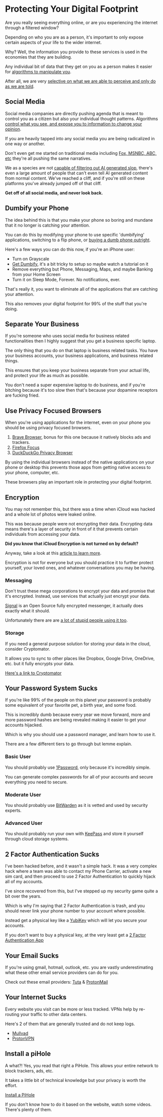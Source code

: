 # Protecting Your Digital Footprint

Are you really seeing everything online, or are you experiencing the internet through a filtered window?

Depending on who you are as a person, it's important to only expose certain aspects of your life to the wider internet.

Why? Well, the information you provide to these services is used in the economies that they are building.

Any individual bit of data that they get on you as a person makes it easier for [algorithms to manipulate you](https://en.wikipedia.org/wiki/Alt-right_pipeline).

After all, we are very [selective on what we are able to perceive and only do as we are told](https://osheenjain.medium.com/science-of-selective-attention-how-we-filter-information-and-why-it-matters-644582c9e844).

## Social Media

Social media companies are directly pushing agenda that is meant to control you as a citizen but also your individual thought patterns. Algorithms [control what you see, and expose you to information to change your opinion](https://www.reddit.com/r/TikTokCringe/comments/1d14916/apparently_different_comments_show_up_on_videos/).

If you are heavily tapped into any social media you are being radicalized in one way or another.

Don't even get me started on traditional media including [Fox, MSNBC, ABC, etc](https://www.youtube.com/watch?v=_fHfgU8oMSo) they're all pushing the same narratives.

We as a species are not [capable of filtering out AI generated slop](https://www.npr.org/2024/05/14/1251072726/ai-spam-images-facebook-linkedin-threads-meta), there's even a large amount of people that can't even tell AI generated content from normal content. We've reached a cliff, and if you're still on these platforms you've already jumped off of that cliff.

**Get off of all social media, and never look back.**

## Dumbify your Phone

The idea behind this is that you make your phone so boring and mundane that it no longer is catching your attention.

You can do this by modifying your phone to use specific 'dumbifying' applications, switching to a flip phone, or [buying a dumb phone outright](https://www.thelightphone.com/lightiii?ref=mgywzdc&tm_page=best-dumbphones).

Here's a few ways you can do this now, if you're an iPhone user:

- Turn on Grayscale
- [Get Dumbify](https://dumbifyapp.com/), it's a bit tricky to setup so maybe watch a tutorial on it
- Remove everything but Phone, Messaging, Maps, and maybe Banking from your Home Screen
- Turn it on Sleep Mode, Forever. No notifications, ever.

That's really it, you want to eliminate all of the applications that are catching your attention.

This also removes your digital footprint for 99% of the stuff that you're doing.

## Separate Your Business

If you're someone who uses social media for business related functionalities then I highly suggest that you get a business specific laptop.

The only thing that you do on that laptop is business related tasks. You have your business accounts, your business applications, and business related things.

This ensures that you keep your business separate from your actual life, and protect your life as much as possible.

You don't need a super expensive laptop to do business, and if you're bitching because it's too slow then that's because your dopamine receptors are fucking fried.

## Use Privacy Focused Browsers

When you're using applications for the internet, even on your phone you should be using privacy focused browsers.

1. [Brave Browser](https://brave.com/), bonus for this one because it natively blocks ads and trackers.
2. [Firefox Focus](https://www.mozilla.org/en-US/firefox/browsers/mobile/focus/)
3. [DuckDuckGo Privacy Browser](https://duckduckgo.com)

By using the individual browsers instead of the native applications on your phone or desktop this prevents those apps from getting native access to your phone, computer, etc.

These browsers play an important role in protecting your digital footprint.

## Encryption

You may not remember this, but there was a time when iCloud was hacked and a whole lot of photos were leaked online.

This was because people were not encrypting their data. Encrypting data means there's a layer of security in front of it that prevents certain individuals from accessing your data.

**Did you know that iCloud Encryption is not turned on by default?**

Anyway, take a look at this [article to learn more](https://support.apple.com/en-us/102651).

Encryption is not for everyone but you should practice it to further protect yourself, your loved ones, and whatever conversations you may be having.

### Messaging

Don't trust these mega corporations to encrypt your data and promise that it's encrypted. Instead, use services that actually just encrypt your data.

[Signal](https://signal.org/) is an Open Source fully encrypted messenger, it actually does exactly what it should. 

Unfortunately there are are [a lot of stupid people using it too](https://www.npr.org/2025/03/25/nx-s1-5339753/signal-war-plan-breach-security-experts).

### Storage

If you need a general purpose solution for storing your data in the cloud, consider Cryptomator.

It allows you to sync to other places like Dropbox, Google Drive, OneDrive, etc. but it fully encrypts your data.

[Here's a link to Cryptomator](https://cryptomator.org/)

## Your Password System Sucks

If you're like 99% of the people on this planet your password is probably some equivalent of your favorite pet, a birth year, and some food.

This is incredibly dumb because every year we move forward, more and more password hashes are being revealed making it easier to get your accounts hijacked.

Which is why you should use a password manager, and learn how to use it.

There are a few different tiers to go through but lemme explain.

### Basic User

You should probably use [1Password](https://1password.com/), only because it's incredibly simple.

You can generate complex passwords for all of your accounts and secure everything you need to secure.

### Moderate User

You should probably use [BitWarden](https://bitwarden.com/) as it is vetted and used by security experts.

### Advanced User

You should probably run your own with [KeePass](https://keepass.info/) and store it yourself through cloud storage systems.

## 2 Factor Authentication Sucks

I've been hacked before, and it wasn't a simple hack. It was a very complex hack where a team was able to contact my Phone Carrier, activate a new sim card, and then proceed to use 2 Factor Authentication to quickly hijack all of my accounts.

I've since recovered from this, but I've stepped up my security game quite a bit over the years.

Which is why I'm saying that 2 Factor Authentication is trash, and you should never link your phone number to your account where possible.

Instead get a physical key like a [YubiKey](https://www.yubico.com/) which will let you secure your accounts.

If you don't want to buy a physical key, at the very least get a [2 Factor Authentication App](http://2fas.com/)

## Your Email Sucks

If you're using gmail, hotmail, outlook, etc. you are vastly underestimating what these other email service providers can do for you.

Check out these email providers: [Tuta](https://tuta.com/) & [ProtonMail](https://protonmail.com/)

## Your Internet Sucks

Every website you visit can be more or less tracked. VPNs help by re-routing your traffic to other data centers.

Here's 2 of them that are generally trusted and do not keep logs.

- [Mullvad](https://mullvad.net/en)
- [ProtonVPN](https://protonvpn.com/)

## Install a piHole

A what?! Yes, you read that right a PiHole. This allows your entire network to block trackers, ads, etc.

It takes a little bit of technical knowledge but your privacy is worth the effort.

[Install a PiHole](https://pi-hole.net/)

If you don't know how to do it based on the website, watch some videos. There's plenty of them.


